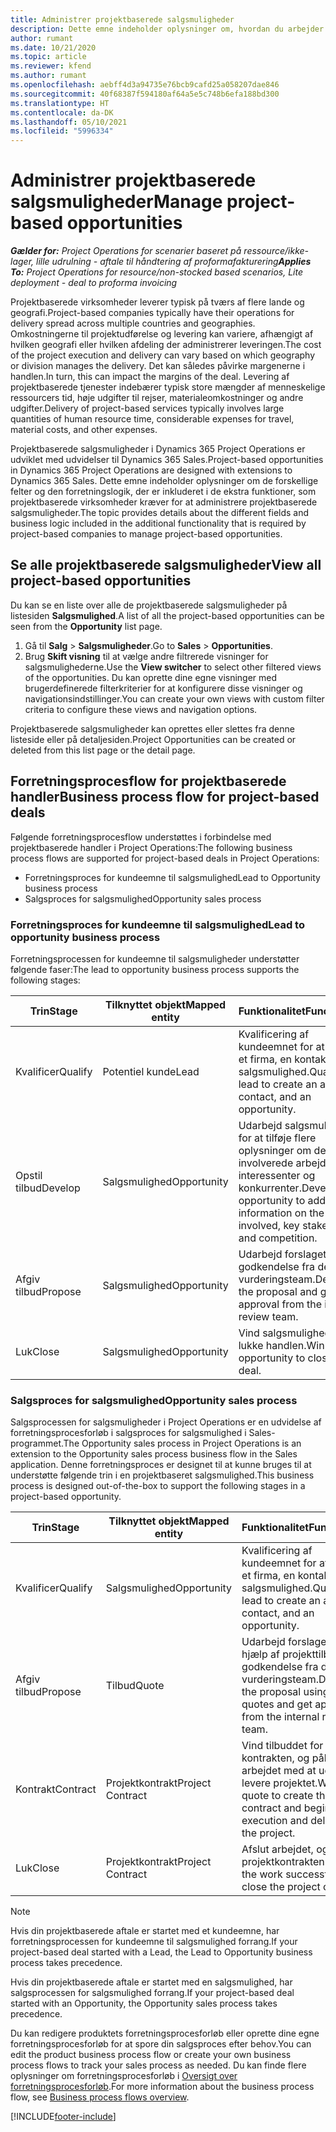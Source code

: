 ```yaml
---
title: Administrer projektbaserede salgsmuligheder
description: Dette emne indeholder oplysninger om, hvordan du arbejder med salgsmuligheder, der er relateret til projekter.
author: rumant
ms.date: 10/21/2020
ms.topic: article
ms.reviewer: kfend
ms.author: rumant
ms.openlocfilehash: aebff4d3a94735e76bcb9cafd25a058207dae846
ms.sourcegitcommit: 40f68387f594180af64a5e5c748b6efa188bd300
ms.translationtype: HT
ms.contentlocale: da-DK
ms.lasthandoff: 05/10/2021
ms.locfileid: "5996334"
---
```

# <a name="manage-project-based-opportunities"></a><span data-ttu-id="3ce49-103">Administrer projektbaserede salgsmuligheder</span><span class="sxs-lookup"><span data-stu-id="3ce49-103">Manage project-based opportunities</span></span>

<span data-ttu-id="3ce49-104">_**Gælder for:** Project Operations for scenarier baseret på ressource/ikke-lager, lille udrulning - aftale til håndtering af proformafakturering_</span><span class="sxs-lookup"><span data-stu-id="3ce49-104">_**Applies To:** Project Operations for resource/non-stocked based scenarios, Lite deployment - deal to proforma invoicing_</span></span>

<span data-ttu-id="3ce49-105">Projektbaserede virksomheder leverer typisk på tværs af flere lande og geografi.</span><span class="sxs-lookup"><span data-stu-id="3ce49-105">Project-based companies typically have their operations for delivery spread across multiple countries and geographies.</span></span> <span data-ttu-id="3ce49-106">Omkostningerne til projektudførelse og levering kan variere, afhængigt af hvilken geografi eller hvilken afdeling der administrerer leveringen.</span><span class="sxs-lookup"><span data-stu-id="3ce49-106">The cost of the project execution and delivery can vary  based on which geography or division manages the delivery.</span></span> <span data-ttu-id="3ce49-107">Det kan således påvirke margenerne i handlen.</span><span class="sxs-lookup"><span data-stu-id="3ce49-107">In turn, this can impact the margins of the deal.</span></span> <span data-ttu-id="3ce49-108">Levering af projektbaserede tjenester indebærer typisk store mængder af menneskelige ressourcers tid, høje udgifter til rejser, materialeomkostninger og andre udgifter.</span><span class="sxs-lookup"><span data-stu-id="3ce49-108">Delivery of project-based services typically involves large quantities of human resource time, considerable expenses for travel, material costs, and other expenses.</span></span>

<span data-ttu-id="3ce49-109">Projektbaserede salgsmuligheder i Dynamics 365 Project Operations er udviklet med udvidelser til Dynamics 365 Sales.</span><span class="sxs-lookup"><span data-stu-id="3ce49-109">Project-based opportunities in Dynamics 365 Project Operations are designed with extensions to Dynamics 365 Sales.</span></span> <span data-ttu-id="3ce49-110">Dette emne indeholder oplysninger om de forskellige felter og den forretningslogik, der er inkluderet i de ekstra funktioner, som projektbaserede virksomheder kræver for at administrere projektbaserede salgsmuligheder.</span><span class="sxs-lookup"><span data-stu-id="3ce49-110">The topic provides details about the different fields and business logic included in the additional functionality that is required by project-based companies to manage project-based opportunities.</span></span>

## <a name="view-all-project-based-opportunities"></a><span data-ttu-id="3ce49-111">Se alle projektbaserede salgsmuligheder</span><span class="sxs-lookup"><span data-stu-id="3ce49-111">View all project-based opportunities</span></span>

<span data-ttu-id="3ce49-112">Du kan se en liste over alle de projektbaserede salgsmuligheder på listesiden **Salgsmulighed**.</span><span class="sxs-lookup"><span data-stu-id="3ce49-112">A list of all the project-based opportunities can be seen from the **Opportunity** list page.</span></span> 

1. <span data-ttu-id="3ce49-113">Gå til **Salg** > **Salgsmuligheder**.</span><span class="sxs-lookup"><span data-stu-id="3ce49-113">Go to **Sales** > **Opportunities**.</span></span>
2. <span data-ttu-id="3ce49-114">Brug **Skift visning** til at vælge andre filtrerede visninger for salgsmulighederne.</span><span class="sxs-lookup"><span data-stu-id="3ce49-114">Use the **View switcher** to select other filtered views of the opportunities.</span></span> <span data-ttu-id="3ce49-115">Du kan oprette dine egne visninger med brugerdefinerede filterkriterier for at konfigurere disse visninger og navigationsindstillinger.</span><span class="sxs-lookup"><span data-stu-id="3ce49-115">You can create your own views with custom filter criteria to configure these views and navigation options.</span></span>

<span data-ttu-id="3ce49-116">Projektbaserede salgsmuligheder kan oprettes eller slettes fra denne listeside eller på detaljesiden.</span><span class="sxs-lookup"><span data-stu-id="3ce49-116">Project Opportunities can be created or deleted from this list page or the detail page.</span></span>

## <a name="business-process-flow-for-project-based-deals"></a><span data-ttu-id="3ce49-117">Forretningsprocesflow for projektbaserede handler</span><span class="sxs-lookup"><span data-stu-id="3ce49-117">Business process flow for project-based deals</span></span>

<span data-ttu-id="3ce49-118">Følgende forretningsprocesflow understøttes i forbindelse med projektbaserede handler i Project Operations:</span><span class="sxs-lookup"><span data-stu-id="3ce49-118">The following business process flows are supported for project-based deals in Project Operations:</span></span>

- <span data-ttu-id="3ce49-119">Forretningsproces for kundeemne til salgsmulighed</span><span class="sxs-lookup"><span data-stu-id="3ce49-119">Lead to Opportunity business process</span></span>
- <span data-ttu-id="3ce49-120">Salgsproces for salgsmulighed</span><span class="sxs-lookup"><span data-stu-id="3ce49-120">Opportunity sales process</span></span>

### <a name="lead-to-opportunity-business-process"></a><span data-ttu-id="3ce49-121">Forretningsproces for kundeemne til salgsmulighed</span><span class="sxs-lookup"><span data-stu-id="3ce49-121">Lead to opportunity business process</span></span> 
<span data-ttu-id="3ce49-122">Forretningsprocessen for kundeemne til salgsmuligheder understøtter følgende faser:</span><span class="sxs-lookup"><span data-stu-id="3ce49-122">The lead to opportunity business process supports the following stages:</span></span>

| <span data-ttu-id="3ce49-123">Trin</span><span class="sxs-lookup"><span data-stu-id="3ce49-123">Stage</span></span> | <span data-ttu-id="3ce49-124">Tilknyttet objekt</span><span class="sxs-lookup"><span data-stu-id="3ce49-124">Mapped entity</span></span> | <span data-ttu-id="3ce49-125">Funktionalitet</span><span class="sxs-lookup"><span data-stu-id="3ce49-125">Functionality</span></span> |
| --- | --- | --- |
| <span data-ttu-id="3ce49-126">Kvalificer</span><span class="sxs-lookup"><span data-stu-id="3ce49-126">Qualify</span></span> | <span data-ttu-id="3ce49-127">Potentiel kunde</span><span class="sxs-lookup"><span data-stu-id="3ce49-127">Lead</span></span> | <span data-ttu-id="3ce49-128">Kvalificering af kundeemnet for at oprette et firma, en kontakt og en salgsmulighed.</span><span class="sxs-lookup"><span data-stu-id="3ce49-128">Qualify the lead to create an account, contact, and an opportunity.</span></span> |
| <span data-ttu-id="3ce49-129">Opstil tilbud</span><span class="sxs-lookup"><span data-stu-id="3ce49-129">Develop</span></span> | <span data-ttu-id="3ce49-130">Salgsmulighed</span><span class="sxs-lookup"><span data-stu-id="3ce49-130">Opportunity</span></span> | <span data-ttu-id="3ce49-131">Udarbejd salgsmuligheden for at tilføje flere oplysninger om det involverede arbejde, interessenter og konkurrenter.</span><span class="sxs-lookup"><span data-stu-id="3ce49-131">Develop the opportunity to add more information on the work involved, key stakeholders, and competition.</span></span> |
| <span data-ttu-id="3ce49-132">Afgiv tilbud</span><span class="sxs-lookup"><span data-stu-id="3ce49-132">Propose</span></span> | <span data-ttu-id="3ce49-133">Salgsmulighed</span><span class="sxs-lookup"><span data-stu-id="3ce49-133">Opportunity</span></span> | <span data-ttu-id="3ce49-134">Udarbejd forslaget, og få godkendelse fra det interne vurderingsteam.</span><span class="sxs-lookup"><span data-stu-id="3ce49-134">Develop the proposal and get approval from the internal review team.</span></span> |
| <span data-ttu-id="3ce49-135">Luk</span><span class="sxs-lookup"><span data-stu-id="3ce49-135">Close</span></span> | <span data-ttu-id="3ce49-136">Salgsmulighed</span><span class="sxs-lookup"><span data-stu-id="3ce49-136">Opportunity</span></span> | <span data-ttu-id="3ce49-137">Vind salgsmuligheden for lukke handlen.</span><span class="sxs-lookup"><span data-stu-id="3ce49-137">Win the opportunity to close the deal.</span></span> |

### <a name="opportunity-sales-process"></a><span data-ttu-id="3ce49-138">Salgsproces for salgsmulighed</span><span class="sxs-lookup"><span data-stu-id="3ce49-138">Opportunity sales process</span></span>
<span data-ttu-id="3ce49-139">Salgsprocessen for salgsmuligheder i Project Operations er en udvidelse af forretningsprocesforløb i salgsproces for salgsmulighed i Sales-programmet.</span><span class="sxs-lookup"><span data-stu-id="3ce49-139">The Opportunity sales process in Project Operations is an extension to the Opportunity sales process business flow in the Sales application.</span></span> <span data-ttu-id="3ce49-140">Denne forretningsproces er designet til at kunne bruges til at understøtte følgende trin i en projektbaseret salgsmulighed.</span><span class="sxs-lookup"><span data-stu-id="3ce49-140">This business process is designed out-of-the-box to support the following stages in a project-based opportunity.</span></span>

| <span data-ttu-id="3ce49-141">Trin</span><span class="sxs-lookup"><span data-stu-id="3ce49-141">Stage</span></span> | <span data-ttu-id="3ce49-142">Tilknyttet objekt</span><span class="sxs-lookup"><span data-stu-id="3ce49-142">Mapped entity</span></span> | <span data-ttu-id="3ce49-143">Funktionalitet</span><span class="sxs-lookup"><span data-stu-id="3ce49-143">Functionality</span></span> |
| --- | --- | --- |
| <span data-ttu-id="3ce49-144">Kvalificer</span><span class="sxs-lookup"><span data-stu-id="3ce49-144">Qualify</span></span> | <span data-ttu-id="3ce49-145">Salgsmulighed</span><span class="sxs-lookup"><span data-stu-id="3ce49-145">Opportunity</span></span> | <span data-ttu-id="3ce49-146">Kvalificering af kundeemnet for at oprette et firma, en kontakt og en salgsmulighed.</span><span class="sxs-lookup"><span data-stu-id="3ce49-146">Qualify the lead to create an account, contact, and an opportunity.</span></span> |
| <span data-ttu-id="3ce49-147">Afgiv tilbud</span><span class="sxs-lookup"><span data-stu-id="3ce49-147">Propose</span></span> | <span data-ttu-id="3ce49-148">Tilbud</span><span class="sxs-lookup"><span data-stu-id="3ce49-148">Quote</span></span> | <span data-ttu-id="3ce49-149">Udarbejd forslaget ved hjælp af projekttilbud, og få godkendelse fra det interne vurderingsteam.</span><span class="sxs-lookup"><span data-stu-id="3ce49-149">Develop the proposal using project quotes and get approval from the internal review team.</span></span> |
| <span data-ttu-id="3ce49-150">Kontrakt</span><span class="sxs-lookup"><span data-stu-id="3ce49-150">Contract</span></span> | <span data-ttu-id="3ce49-151">Projektkontrakt</span><span class="sxs-lookup"><span data-stu-id="3ce49-151">Project Contract</span></span> | <span data-ttu-id="3ce49-152">Vind tilbuddet for at oprette kontrakten, og påbegynd arbejdet med at udføre og levere projektet.</span><span class="sxs-lookup"><span data-stu-id="3ce49-152">Win the quote to create the contract and begin execution and delivery on the project.</span></span> |
| <span data-ttu-id="3ce49-153">Luk</span><span class="sxs-lookup"><span data-stu-id="3ce49-153">Close</span></span> | <span data-ttu-id="3ce49-154">Projektkontrakt</span><span class="sxs-lookup"><span data-stu-id="3ce49-154">Project Contract</span></span> | <span data-ttu-id="3ce49-155">Afslut arbejdet, og luk projektkontrakten.</span><span class="sxs-lookup"><span data-stu-id="3ce49-155">Finish the work successfully and close the project contract.</span></span> |

> [!NOTE]
> <span data-ttu-id="3ce49-156">Hvis din projektbaserede aftale er startet med et kundeemne, har forretningsprocessen for kundeemne til salgsmulighed forrang.</span><span class="sxs-lookup"><span data-stu-id="3ce49-156">If your project-based deal started with a Lead, the Lead to Opportunity business process takes precedence.</span></span>
>
> <span data-ttu-id="3ce49-157">Hvis din projektbaserede aftale er startet med en salgsmulighed, har salgsprocessen for salgsmulighed forrang.</span><span class="sxs-lookup"><span data-stu-id="3ce49-157">If your project-based deal started with an Opportunity, the Opportunity sales process takes precedence.</span></span>

<span data-ttu-id="3ce49-158">Du kan redigere produktets forretningsprocesforløb eller oprette dine egne forretningsprocesforløb for at spore din salgsproces efter behov.</span><span class="sxs-lookup"><span data-stu-id="3ce49-158">You can edit the product business process flow or create your own business process flows to track your sales process as needed.</span></span> <span data-ttu-id="3ce49-159">Du kan finde flere oplysninger om forretningsprocesforløb i [Oversigt over forretningsprocesforløb](/dynamics365/customerengagement/on-premises/customize/business-process-flows-overview).</span><span class="sxs-lookup"><span data-stu-id="3ce49-159">For more information about the business process flow, see [Business process flows overview](/dynamics365/customerengagement/on-premises/customize/business-process-flows-overview).</span></span>


[!INCLUDE[footer-include](../includes/footer-banner.md)]